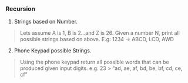 ### Recursion

1. Strings based on Number.

>Lets assume A is 1, B is 2…and Z is 26. Given a number N, print all possible strings based on above. E.g: 1234 -> ABCD, LCD, AWD

2. Phone Keypad possible Strings.

>Using the phone keypad return all possible words that can be produced given input digits. e.g. 23 > “ad, ae, af, bd, be, bf, cd, ce, cf”
